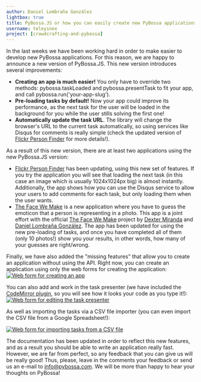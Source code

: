 ```yaml
---
author: Daniel Lombraña González
lightbox: true
title: PyBossa.JS or how you can easily create new PyBossa applications
username: teleyinex
project: [crowdcrafting-and-pybossa]
---
```


In the last weeks we have been working hard in order to make easier to develop new PyBossa applications. For this reason, we are happy to announce a new version of PyBossa.JS. This new version introduces several improvements:

 * **Creating an app is much easier!** You only have to override two methods: pybossa.taskLoaded and pybossa.presentTask to fit your app, and call pybossa.run('your-app-slug').
 *  **Pre-loading tasks by default!** Now your app could improve its performance, as the next task for the user will be loaded in the background for you while the user stills solving the first one!
 *  **Automatically update the task URL**. The library will change the browser's URL to the current task automatically, so using services like Disqus for comments is really simple (check the updated version of [Flickr Person Finder](http://crowdcrafting.org/app/flickrperson) for more details!).

As a result of this new version, there are at least two applications using the new PyBossa.JS version:

  * [Flickr Person Finder](http://crowdcrafting.org/app/flickrperson) has been updating, using this new set of features. If you try the application you will see that loading the next task (in this case an image which is usually 1024x1024px big) is almost instantly. Additionally, the app shows how you can use the Disqus service to allow your users to add comments for each task, but only loading them when the user wants.
  * [The Face We Make](http://crowdcrafting.org/app/thefacewemake) is a new application where you have to guess the emoticon that a person is representing in a photo. This app is a joint effort with the official [The Face We Make](http://thefacewemake.org/about/) project by [Dexter Miranda](http://dxtr.com/) and [Daniel Lombraña González](http://daniellombrana.es). The app has been updated for using the new pre-loading of tasks, and once you have completed all of them (only 10 photos!) show you your results, in other words, how many of your guesses are right/wrong.

Finally, we have also added the "missing features" that allow you to create an application without using the API. Right now, you can create an application using only the web forms for creating the application: 
<a rel="lightbox" title="Web form for creating an application" href="/img/pybossa-create-app.png">![Web form for creating an app](/img/pybossa-create-app.png)</a>

You can also add and work in the task presenter (we have included the [CodeMirror plugin](http://codemirror.net), so you will see how it looks your code as you type it!): 
<a rel="lightbox" title="Web form for editing the task presenter" href="/img/pybossa-task-presenter-editor.png">![Web form for editing the task presenter](/img/pybossa-task-presenter-editor.png)</a>

As well as importing the tasks via a CSV file importer (you can even import the CSV file from a Google Spreadsheet!):

<a rel="lightbox" title="Web form for importing tasks from a CSV file" href="/img/pybossa-csv-import.png">![Web form for importing tasks from a CSV file](/img/pybossa-csv-import.png)</a>

The documentation has been updated in order to reflect this new features, and as a result you should be able to write an application really fast. However, we are far from perfect, so any feedback that you can give us will be really good! Thus, please, leave in the comments your feedback or send us an e-mail to info@pybossa.com. We will be more than happy to hear your thoughts on PyBossa!
